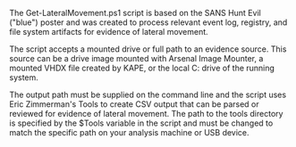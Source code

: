 The Get-LateralMovement.ps1 script is based on the SANS Hunt Evil ("blue") poster and was created to process relevant event log, registry, and file system artifacts for evidence of lateral movement.

The script accepts a mounted drive or full path to an evidence source.  This source can be a drive image mounted with Arsenal Image Mounter, a mounted VHDX file created by KAPE, or the local C: drive of the running system.

The output path must be supplied on the command line and the script uses Eric Zimmerman's Tools to create CSV output that can be parsed or reviewed for evidence of lateral movement.  The path to the tools directory is specified by the $Tools variable in the script and must be changed to match the specific path on your analysis machine or USB device.
